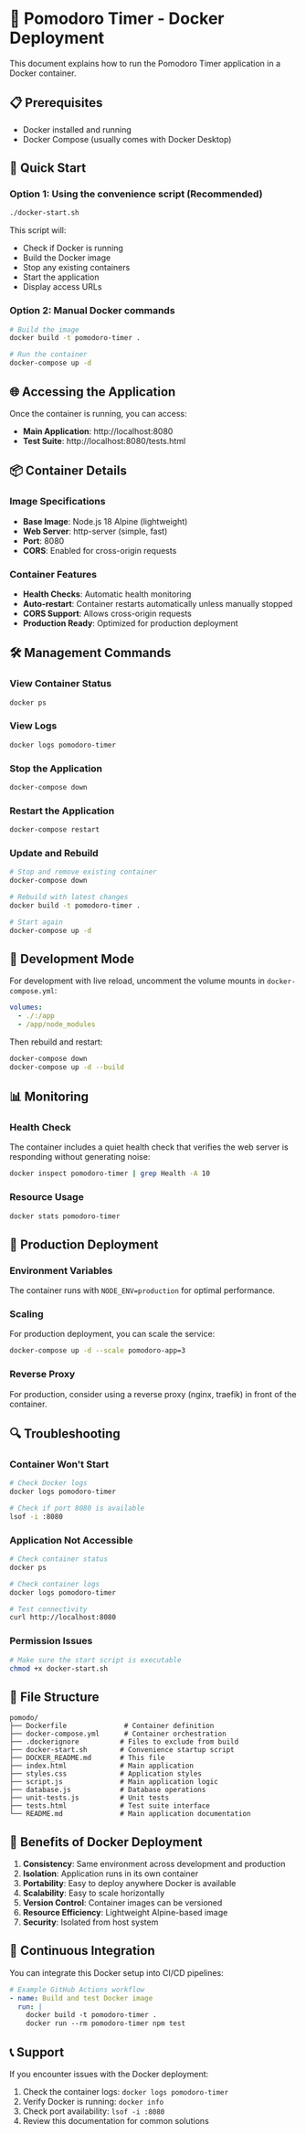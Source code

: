 # 🐳 Pomodoro Timer - Docker Deployment

This document explains how to run the Pomodoro Timer application in a Docker container.

## 📋 Prerequisites

- Docker installed and running
- Docker Compose (usually comes with Docker Desktop)

## 🚀 Quick Start

### Option 1: Using the convenience script (Recommended)

```bash
./docker-start.sh
```

This script will:
- Check if Docker is running
- Build the Docker image
- Stop any existing containers
- Start the application
- Display access URLs

### Option 2: Manual Docker commands

```bash
# Build the image
docker build -t pomodoro-timer .

# Run the container
docker-compose up -d
```

## 🌐 Accessing the Application

Once the container is running, you can access:

- **Main Application**: http://localhost:8080
- **Test Suite**: http://localhost:8080/tests.html

## 📦 Container Details

### Image Specifications
- **Base Image**: Node.js 18 Alpine (lightweight)
- **Web Server**: http-server (simple, fast)
- **Port**: 8080
- **CORS**: Enabled for cross-origin requests

### Container Features
- **Health Checks**: Automatic health monitoring
- **Auto-restart**: Container restarts automatically unless manually stopped
- **CORS Support**: Allows cross-origin requests
- **Production Ready**: Optimized for production deployment

## 🛠️ Management Commands

### View Container Status
```bash
docker ps
```

### View Logs
```bash
docker logs pomodoro-timer
```

### Stop the Application
```bash
docker-compose down
```

### Restart the Application
```bash
docker-compose restart
```

### Update and Rebuild
```bash
# Stop and remove existing container
docker-compose down

# Rebuild with latest changes
docker build -t pomodoro-timer .

# Start again
docker-compose up -d
```

## 🔧 Development Mode

For development with live reload, uncomment the volume mounts in `docker-compose.yml`:

```yaml
volumes:
  - ./:/app
  - /app/node_modules
```

Then rebuild and restart:
```bash
docker-compose down
docker-compose up -d --build
```

## 📊 Monitoring

### Health Check
The container includes a quiet health check that verifies the web server is responding without generating noise:
```bash
docker inspect pomodoro-timer | grep Health -A 10
```

### Resource Usage
```bash
docker stats pomodoro-timer
```

## 🚢 Production Deployment

### Environment Variables
The container runs with `NODE_ENV=production` for optimal performance.

### Scaling
For production deployment, you can scale the service:
```bash
docker-compose up -d --scale pomodoro-app=3
```

### Reverse Proxy
For production, consider using a reverse proxy (nginx, traefik) in front of the container.

## 🔍 Troubleshooting

### Container Won't Start
```bash
# Check Docker logs
docker logs pomodoro-timer

# Check if port 8080 is available
lsof -i :8080
```

### Application Not Accessible
```bash
# Check container status
docker ps

# Check container logs
docker logs pomodoro-timer

# Test connectivity
curl http://localhost:8080
```

### Permission Issues
```bash
# Make sure the start script is executable
chmod +x docker-start.sh
```

## 📁 File Structure

```
pomodo/
├── Dockerfile              # Container definition
├── docker-compose.yml      # Container orchestration
├── .dockerignore          # Files to exclude from build
├── docker-start.sh        # Convenience startup script
├── DOCKER_README.md       # This file
├── index.html             # Main application
├── styles.css             # Application styles
├── script.js              # Main application logic
├── database.js            # Database operations
├── unit-tests.js          # Unit tests
├── tests.html             # Test suite interface
└── README.md              # Main application documentation
```

## 🎯 Benefits of Docker Deployment

1. **Consistency**: Same environment across development and production
2. **Isolation**: Application runs in its own container
3. **Portability**: Easy to deploy anywhere Docker is available
4. **Scalability**: Easy to scale horizontally
5. **Version Control**: Container images can be versioned
6. **Resource Efficiency**: Lightweight Alpine-based image
7. **Security**: Isolated from host system

## 🔄 Continuous Integration

You can integrate this Docker setup into CI/CD pipelines:

```yaml
# Example GitHub Actions workflow
- name: Build and test Docker image
  run: |
    docker build -t pomodoro-timer .
    docker run --rm pomodoro-timer npm test
```

## 📞 Support

If you encounter issues with the Docker deployment:

1. Check the container logs: `docker logs pomodoro-timer`
2. Verify Docker is running: `docker info`
3. Check port availability: `lsof -i :8080`
4. Review this documentation for common solutions 